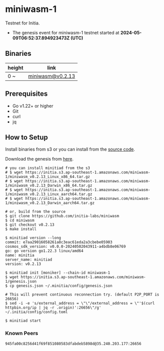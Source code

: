 # miniwasm-1

Testnet for Initia.

- The genesis event for miniwasm-1 testnet started at **2024-05-09T06:52:37.894923473Z (UTC)**

## Binaries

| height  | link  |
| ------- | ----- |
| 0      ~  | [miniwasm@v0.2.13](https://github.com/initia-labs/miniwasm/releases/tag/v0.2.13)                   |

## Prerequisites

- Go v1.22+ or higher
- Git
- curl
- jq

## How to Setup

Install binaries from s3 or you can install from the [source code](https://github.com/initia-labs/miniwasm).

Download the genesis from [here](https://initia.s3.ap-southeast-1.amazonaws.com/miniwasm-1/genesis.json).

```shell
# you can install minitiad from the s3
# $ wget https://initia.s3.ap-southeast-1.amazonaws.com/miniwasm-1/miniwasm_v0.2.13_Linux_x86_64.tar.gz
# $ wget https://initia.s3.ap-southeast-1.amazonaws.com/miniwasm-1/miniwasm_v0.2.13_Darwin_x86_64.tar.gz 
# $ wget https://initia.s3.ap-southeast-1.amazonaws.com/miniwasm-1/miniwasm_v0.2.13_Linux_aarch64.tar.gz 
# $ wget https://initia.s3.ap-southeast-1.amazonaws.com/miniwasm-1/miniwasm_v0.2.13_Darwin_aarch64.tar.gz

# or, build from the source
$ git clone https://github.com/initia-labs/miniwasm
$ cd miniwasm
$ git checkout v0.2.13
$ make install

$ minitiad version --long
commit: e7aa29016058261a8c3eac61eda2a3cbebe05903
cosmos_sdk_version: v0.0.0-20240502043911-a4bdb8e06769
go: go version go1.22.3 linux/amd64
name: minitia
server_name: minitiad
version: v0.2.13

$ minitiad init [moniker] --chain-id miniwasm-1
$ wget https://initia.s3.ap-southeast-1.amazonaws.com/miniwasm-1/genesis.json
$ cp genesis.json ~/.minitia/config/genesis.json

# This will prevent continuous reconnection try. (default P2P_PORT is 26656)
$ sed -i -e 's/external_address = \"\"/external_address = \"'$(curl httpbin.org/ip | jq -r .origin)':26656\"/g' ~/.initia/config/config.toml

$ minitiad start
```

### Known Peers

```sh
945fa00c8256d41f69f851080583dfabdeb5898d@35.240.203.177:26656
```

